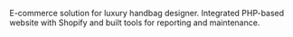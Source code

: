 E-commerce solution for luxury handbag designer. Integrated PHP-based website with Shopify and built tools for reporting and maintenance.
